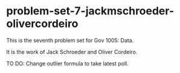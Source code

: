 # problem-set-7-jackmschroeder-olivercordeiro

This is the seventh problem set for Gov 1005: Data.

It is the work of Jack Schroeder and Oliver Cordeiro.

TO DO:
Change outlier formula to take latest poll.